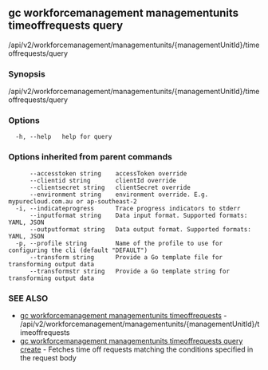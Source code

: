 ## gc workforcemanagement managementunits timeoffrequests query

/api/v2/workforcemanagement/managementunits/{managementUnitId}/timeoffrequests/query

### Synopsis

/api/v2/workforcemanagement/managementunits/{managementUnitId}/timeoffrequests/query

### Options

```
  -h, --help   help for query
```

### Options inherited from parent commands

```
      --accesstoken string    accessToken override
      --clientid string       clientId override
      --clientsecret string   clientSecret override
      --environment string    environment override. E.g. mypurecloud.com.au or ap-southeast-2
  -i, --indicateprogress      Trace progress indicators to stderr
      --inputformat string    Data input format. Supported formats: YAML, JSON
      --outputformat string   Data output format. Supported formats: YAML, JSON
  -p, --profile string        Name of the profile to use for configuring the cli (default "DEFAULT")
      --transform string      Provide a Go template file for transforming output data
      --transformstr string   Provide a Go template string for transforming output data
```

### SEE ALSO

* [gc workforcemanagement managementunits timeoffrequests](gc_workforcemanagement_managementunits_timeoffrequests.html)	 - /api/v2/workforcemanagement/managementunits/{managementUnitId}/timeoffrequests
* [gc workforcemanagement managementunits timeoffrequests query create](gc_workforcemanagement_managementunits_timeoffrequests_query_create.html)	 - Fetches time off requests matching the conditions specified in the request body


